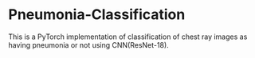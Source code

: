 # Pneumonia-Classification

This is a PyTorch implementation of classification of chest ray images as having pneumonia or not using CNN(ResNet-18).
